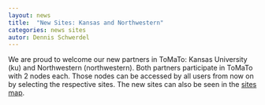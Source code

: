 ```yaml
---
layout: news
title:  "New Sites: Kansas and Northwestern"
categories: news sites
autor: Dennis Schwerdel
---
```


We are proud to welcome our new partners in ToMaTo: Kansas University (ku) and Northwestern (northwestern).
Both partners participate in ToMaTo with 2 nodes each. 
Those nodes can be accessed by all users from now on by selecting the respective sites.
The new sites can also be seen in the [sites map](http://master.tomato-lab.org/map).